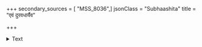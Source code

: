 +++
secondary_sources = [ "MSS_8036",]
jsonClass = "Subhaashita"
title = "एवं दुरवधार्यैव"

+++

<details><summary>Text</summary>

एवं दुरवधार्यैव गतिश् चित्तस्य योषिताम्।  
सवैरस्याविचारस्य नीचैकाभिमुखस्य च॥
</details>
